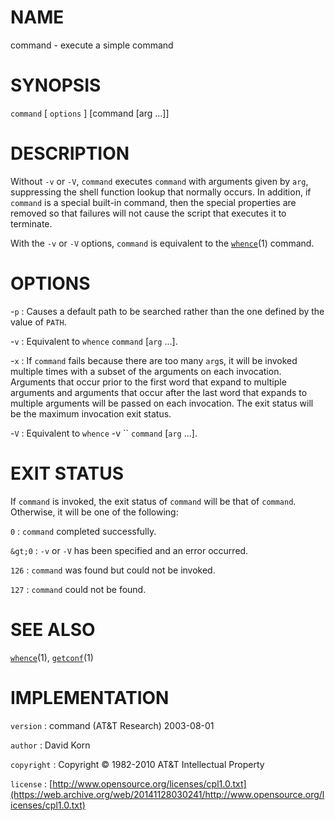 # NAME

command - execute a simple command

# SYNOPSIS

`command` \[ `options` \] \[command \[arg ...\]\]

# DESCRIPTION

Without `-v` or `-V`, `command` executes `command` with arguments
given by `arg`, suppressing the shell function lookup that normally
occurs. In addition, if `command` is a special built-in command, then
the special properties are removed so that failures will not cause the
script that executes it to terminate.

With the `-v` or `-V` options, `command` is equivalent to the
[`whence`](/web/20141128030241/http://www2.research.att.com/~astopen/man/man1/whence.html)(1)
command.

# OPTIONS

-`p`
: Causes a default path to be searched rather than the one defined by
    the value of `PATH`.

-`v`
: Equivalent to `whence` `command` \[`arg` ...\].

-`x`
: If `command` fails because there are too many `arg`s, it will be
    invoked multiple times with a subset of the arguments on
    each invocation. Arguments that occur prior to the first word that
    expand to multiple arguments and arguments that occur after the last
    word that expands to multiple arguments will be passed on
    each invocation. The exit status will be the maximum invocation
    exit status.

-`V`
: Equivalent to `whence` -v `` `command` \[`arg` ...\].

# EXIT STATUS

If `command` is invoked, the exit status of `command` will be that of
`command`. Otherwise, it will be one of the following:

`0`
: `command` completed successfully.

`&gt;0`
: `-v` or `-V` has been specified and an error occurred.

`126`
: `command` was found but could not be invoked.

`127`
: `command` could not be found.

# SEE ALSO

[`whence`](/web/20141128030241/http://www2.research.att.com/~astopen/man/man1/whence.html)(1),
[`getconf`](/web/20141128030241/http://www2.research.att.com/~astopen/man/man1/getconf.html)(1)

# IMPLEMENTATION

`version`
: command (AT&T Research) 2003-08-01

`author`
: David Korn

`copyright`
: Copyright © 1982-2010 AT&T Intellectual Property

`license`
: [http://www.opensource.org/licenses/cpl1.0.txt](https://web.archive.org/web/20141128030241/http://www.opensource.org/licenses/cpl1.0.txt)


